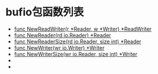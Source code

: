 #  bufio包函数列表

- [func NewReadWriter(r *Reader, w *Writer) *ReadWriter](ReadWriter.md)
- [func NewReader(rd io.Reader) *Reader](NewReader.md)
- [func NewReaderSize(rd io.Reader, size int) *Reader](NewReaderSize.md)
- [func NewWriter(wr io.Writer) *Writer](NewWriter.md)
- [func NewWriterSize(wr io.Reader, size int) *Writer](NewWriterSize.md)
- 
- 
